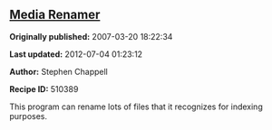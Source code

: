 ## [Media Renamer](https://code.activestate.com/recipes/510389-media-renamer)

**Originally published:** 2007-03-20 18:22:34

**Last updated:** 2012-07-04 01:23:12

**Author:** Stephen Chappell

**Recipe ID:** 510389

This program can rename lots of files that it recognizes for indexing purposes.
